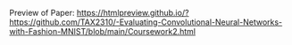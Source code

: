 Preview of Paper:
https://htmlpreview.github.io/?https://github.com/TAX2310/-Evaluating-Convolutional-Neural-Networks-with-Fashion-MNIST/blob/main/Coursework2.html
